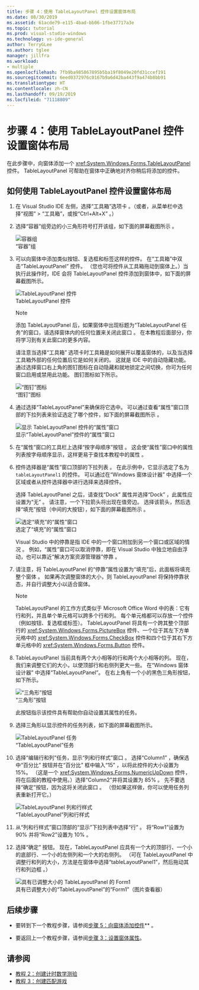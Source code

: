 ```yaml
---
title: 步骤 4：使用 TableLayoutPanel 控件设置窗体布局
ms.date: 08/30/2019
ms.assetid: 61acde79-e115-4bad-bb06-1fbe37717a3e
ms.topic: tutorial
ms.prod: visual-studio-windows
ms.technology: vs-ide-general
author: TerryGLee
ms.author: tglee
manager: jillfra
ms.workload:
- multiple
ms.openlocfilehash: 7fb9ba985867895b5ba19f8049e20fd31ccef191
ms.sourcegitcommit: 6eed0372976c0167b9a6d42ba443f9a474b8bb91
ms.translationtype: HT
ms.contentlocale: zh-CN
ms.lasthandoff: 09/19/2019
ms.locfileid: "71118809"
---
```

# <a name="step-4-lay-out-your-form-with-a-tablelayoutpanel-control"></a>步骤 4：使用 TableLayoutPanel 控件设置窗体布局

在此步骤中，向窗体添加一个 <xref:System.Windows.Forms.TableLayoutPanel> 控件。 TableLayoutPanel 可帮助在窗体中正确地对齐你稍后将添加的控件。

## <a name="how-to-lay-out-your-form-with-a-tablelayoutpanel-control"></a>如何使用 TableLayoutPanel 控件设置窗体布局

1. 在 Visual Studio IDE 左侧，选择“工具箱”选项卡  。（或者，从菜单栏中选择“视图” > “工具箱”，或按“Ctrl+Alt+X”      。）

1. 选择“容器”组旁边的小三角形符号打开该组，如下面的屏幕截图所示  。

     ![容器组](../ide/media/express_toolbox.png)<br>
“容器”组 

1. 可以向窗体中添加类似按钮、复选框和标签这样的控件。 在“工具箱”中双击“TableLayoutPanel”  控件。 （您也可将控件从工具箱拖动到窗体上。）当执行此操作时，IDE 会将 TableLayoutPanel 控件添加到窗体中，如下面的屏幕截图所示。

     ![TableLayoutPanel 控件](../ide/media/express_formtablelayout.png)<br>
TableLayoutPanel 控件 

    > [!NOTE]
    > 添加 TableLayoutPanel 后，如果窗体中出现标题为“TableLayoutPanel 任务”的窗口，请选择窗体内的任何位置来关闭此窗口  。 在本教程后面部分，你将学习到有关此窗口的更多内容。

     请注意当选择“工具箱”  选项卡时工具箱是如何展开以覆盖窗体的，以及当选择工具箱外部的任何位置后它是如何关闭的。 这就是 IDE 中的自动隐藏功能。 通过选择窗口右上角的图钉图标在自动隐藏和就地锁定之间切换，你可为任何窗口启用或禁用此功能。 图钉图标如下所示。

     ![“图钉”图标](../ide/media/express_pushpintoolbox.png)<br>
“图钉”图标 

1. 通过选择“TableLayoutPanel”来确保将它选中。 可以通过查看“属性”窗口顶部的下拉列表来验证选定了哪个控件，如下面的屏幕截图所示  。

     ![显示 TableLayoutPanel 控件的“属性”窗口](../ide/media/express_controlspropwin.png)<br>
显示“TableLayoutPanel”控件的“属性”窗口   

1. 在“属性”窗口的工具栏上选择“按字母顺序”按钮   。 这会使“属性”窗口中的属性列表按字母顺序显示，这样更易于查找本教程中的属性  。

1. 控件选择器是“属性”窗口顶部的下拉列表  。 在此示例中，它显示选定了名为 `tableLayoutPanel1` 的控件。 可以通过在“Windows 窗体设计器”  中选择一个区域或者从控件选择器中进行选择来选择控件。

   选择 TableLayoutPanel 之后，请查找“Dock”  属性并选择“Dock”  ，此属性应设置为“无”  。 请注意，一个下拉箭头将出现在值旁边。 选择该箭头，然后选择“填充”按钮（中间的大按钮），如下面的屏幕截图所示  。

     ![选定“填充”的“属性”窗口](../ide/media/express_docktable.png)<br>
选定了“填充”的“属性”窗口   

     Visual Studio 中的停靠是指 IDE 中的一个窗口附加到另一个窗口或区域的情况  。 例如，“属性”窗口可以取消停靠，即在 Visual Studio 中独立地自由浮动，也可以靠近“解决方案资源管理器”停靠   。

1. 请注意，将 TableLayoutPanel 的“停靠”属性设置为“填充”后，此面板将填充整个窗体   。 如果再次调整窗体的大小，则 TableLayoutPanel 将保持停靠状态，并自行调整大小以适合窗体。

    > [!NOTE]
    > TableLayoutPanel 的工作方式类似于 Microsoft Office Word 中的表：它有行和列，并且单个单元格可以跨多个行和列。 每个单元格都可以存放一个控件（例如按钮、复选框或标签）。 TableLayoutPanel 将具有一个跨其整个顶部行的 <xref:System.Windows.Forms.PictureBox> 控件、一个位于其左下方单元格中的 <xref:System.Windows.Forms.CheckBox> 控件和四个位于其右下方单元格中的 <xref:System.Windows.Forms.Button> 控件。

1. TableLayoutPanel 当前具有两个大小相等的行和两个大小相等的列。 现在，我们来调整它们的大小，以使顶部行和右侧列更大一些。 在“Windows 窗体设计器”  中选择“TableLayoutPanel”。 在右上角有一个小的黑色三角形按钮，如下所示。

     ![“三角形”按钮](../ide/media/express_iconblacktriangle.gif)<br>
“三角形”按钮 

     此按钮指示该控件具有帮助你自动设置其属性的任务。

1. 选择三角形以显示控件的任务列表，如下面的屏幕截图所示。

     ![TableLayoutPanel 任务](../ide/media/express_tablepanel.png)<br>
“TableLayoutPanel”任务 

1. 选择“编辑行和列”任务，显示“列和行样式”窗口   。 选择“Column1”  ，确保选中“百分比”  按钮并在“百分比”  框中输入“15”  ，以将此控件的大小设置为 15%。 （这是一个 <xref:System.Windows.Forms.NumericUpDown> 控件，将在后面的教程中使用。）选择“Column2”并将其设置为 85%  。 先不要选择“确定”按钮，因为这将关闭此窗口  。 （但如果这样做，你可以使用任务列表重新打开它。）

     ![TableLayoutPanel 列和行样式](../ide/media/vs_tablelayoutpanel_setup.png)<br>
“TableLayoutPanel”列和行样式 

1. 从“列和行样式”窗口顶部的“显示”下拉列表中选择“行”    。 将“Row1”设置为 90% 并将“Row2”设置为 10%   。

1. 选择“确定”  按钮。 现在，TableLayoutPanel 应具有一个大的顶部行、一个小的底部行、一个小的左侧列和一个大的右侧列。 （可在 TableLayoutPanel 中调整行和列的大小，方法是在窗体中选择“tableLayoutPanel1”，然后拖动其行和列边框  。）

     ![具有已调整大小的 TableLayoutPanel 的 Form1](../ide/media/vs_formafterlayoutpanel.png)<br>
具有已调整大小的“TableLayoutPanel”的“Form1”（图片查看器）  

## <a name="next-steps"></a>后续步骤

* 要转到下一个教程步骤，请参阅[步骤 5：向窗体添加控件](../ide/step-5-add-controls-to-your-form.md)** 。

* 要返回上一个教程步骤，请参阅[步骤 3：设置窗体属性](../ide/step-3-set-your-form-properties.md)。

## <a name="see-also"></a>请参阅

* [教程 2：创建计时数学测验](tutorial-2-create-a-timed-math-quiz.md)
* [教程 3：创建匹配游戏](tutorial-3-create-a-matching-game.md)
